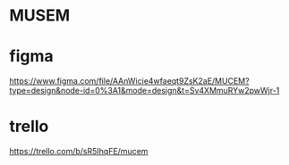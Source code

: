 # MUSEM
# figma 
https://www.figma.com/file/AAnWicie4wfaeqt9ZsK2aE/MUCEM?type=design&node-id=0%3A1&mode=design&t=Sv4XMmuRYw2pwWjr-1
# trello
https://trello.com/b/sR5IhqFE/mucem
